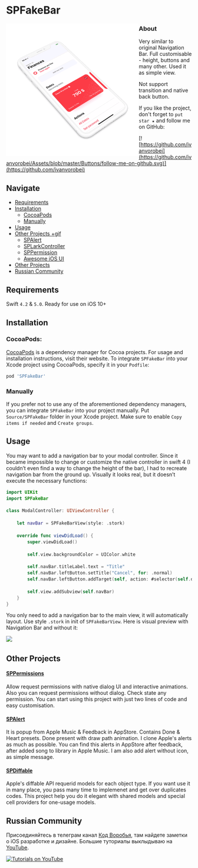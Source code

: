 # SPFakeBar

<a href="https://itunes.apple.com/app/id1446635818" target="_blank"><img align="left" src="https://github.com/ivanvorobei/SPFakeBar/blob/master/Resources/Preview.gif" width="360"/></a>

### About

Very similar to original Navigation Bar. Full customisable - height, buttons and many other. Used it as simple view. 

Not support transition and native back button. 

If you like the project, don't forget to `put star ★` and follow me on GitHub:

[![https://github.com/ivanvorobei](https://github.com/ivanvorobei/Assets/blob/master/Buttons/follow-me-on-github.svg)](https://github.com/ivanvorobei)


## Navigate

- [Requirements](#requirements)
- [Installation](#installation)
    - [CocoaPods](#cocoapods)
    - [Manually](#manually)
- [Usage](#usage)
- [Other Projects +gif](#my-projects)
    - [SPAlert](#spalert)
    - [SPLarkController](#splarkcontroller)
    - [SPPermission](#sppermission)
    - [Awesome iOS UI](https://github.com/ivanvorobei/awesome-ios-ui)
- [Other Projects](#other-projects)
- [Russian Community](#russian-community)

## Requirements

Swift `4.2` & `5.0`. Ready for use on iOS 10+

## Installation

### CocoaPods:

[CocoaPods](https://cocoapods.org) is a dependency manager for Cocoa projects. For usage and installation instructions, visit their website. To integrate `SPFakeBar` into your Xcode project using CocoaPods, specify it in your `Podfile`:

```ruby
pod 'SPFakeBar'
```

### Manually

If you prefer not to use any of the aforementioned dependency managers, you can integrate `SPFakeBar` into your project manually. Put `Source/SPFakeBar` folder in your Xcode project. Make sure to enable `Copy items if needed` and `Create groups`.

## Usage

You may want to add a navigation bar to your modal controller. Since it became impossible to change or customize the native controller in swift 4 (I couldn’t even find a way to change the height of the bar), I had to recreate navigation bar from the ground up. Visually it looks real, but it doesn’t execute the necessary functions:

```swift
import UIKit
import SPFakeBar

class ModalController: UIViewController {
    
    let navBar = SPFakeBarView(style: .stork)
        
    override func viewDidLoad() {
        super.viewDidLoad()

        self.view.backgroundColor = UIColor.white

        self.navBar.titleLabel.text = "Title"
        self.navBar.leftButton.setTitle("Cancel", for: .normal)
        self.navBar.leftButton.addTarget(self, action: #selector(self.dismissAction), for: .touchUpInside)

        self.view.addSubview(self.navBar)
    }
}
```

You only need to add a navigation bar to the main view, it will automatically layout. Use style `.stork` in init of `SPFakeBarView`. Here is visual preview with Navigation Bar and without it:

<img src="https://github.com/ivanvorobei/SPStorkController/blob/master/Resources/Navigation%20Bar.jpg"/>

## Other Projects

#### [SPPermissions](https://github.com/ivanvorobei/SPPermissions)
Allow request permissions with native dialog UI and interactive animations. Also you can request permissions without dialog. Check state any permission. You can start using this project with just two lines of code and easy customisation.

#### [SPAlert](https://github.com/ivanvorobei/SPAlert)
It is popup from Apple Music & Feedback in AppStore. Contains Done & Heart presets. Done present with draw path animation. I clone Apple's alerts as much as possible.
You can find this alerts in AppStore after feedback, after added song to library in Apple Music. I am also add alert without icon, as simple message.

#### [SPDiffable](https://github.com/ivanvorobei/SPDiffable)
Apple's diffable API requerid models for each object type. If you want use it in many place, you pass many time to implemenet and get over duplicates codes. This project help you do it elegant with shared models and special cell providers for one-usage models.

## Russian Community

Присоединяйтесь в телеграм канал [Код Воробья](https://sparrowcode.ivanvorobei.by/telegram), там найдете заметки о iOS разработке и дизайне.
Большие туториалы выклыдываю на [YouTube](https://sparrowcode.ivanvorobei.by/youtube).

[![Tutorials on YouTube](https://github.com/ivanvorobei/Assets/blob/master/Russian%20Community/youtube-preview.jpg)](https://sparrowcode.ivanvorobei.by/youtube)
